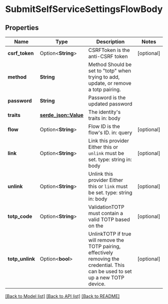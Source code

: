 # SubmitSelfServiceSettingsFlowBody

## Properties

Name | Type | Description | Notes
------------ | ------------- | ------------- | -------------
**csrf_token** | Option<**String**> | CSRFToken is the anti-CSRF token | [optional]
**method** | **String** | Method  Should be set to \"totp\" when trying to add, update, or remove a totp pairing. | 
**password** | **String** | Password is the updated password | 
**traits** | [**serde_json::Value**](.md) | The identity's traits  in: body | 
**flow** | Option<**String**> | Flow ID is the flow's ID.  in: query | [optional]
**link** | Option<**String**> | Link this provider  Either this or `unlink` must be set.  type: string in: body | [optional]
**unlink** | Option<**String**> | Unlink this provider  Either this or `link` must be set.  type: string in: body | [optional]
**totp_code** | Option<**String**> | ValidationTOTP must contain a valid TOTP based on the | [optional]
**totp_unlink** | Option<**bool**> | UnlinkTOTP if true will remove the TOTP pairing, effectively removing the credential. This can be used to set up a new TOTP device. | [optional]

[[Back to Model list]](../README.md#documentation-for-models) [[Back to API list]](../README.md#documentation-for-api-endpoints) [[Back to README]](../README.md)


